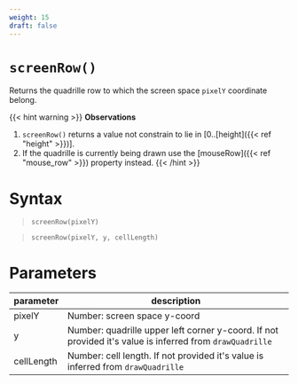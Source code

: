 ```yaml
---
weight: 15
draft: false
---
```


# `screenRow()`

Returns the quadrille row to which the screen space `pixelY` coordinate belong.

{{< hint warning >}}
**Observations**  
1. `screenRow()` returns a value not constrain to lie in [0..[height]({{< ref "height" >}})].
2. If the quadrille is currently being drawn use the [mouseRow]({{< ref "mouse_row" >}}) property instead.
{{< /hint >}}

# Syntax

> `screenRow(pixelY)`

> `screenRow(pixelY, y, cellLength)`

# Parameters

| parameter  | description                                                                                              |
|------------|----------------------------------------------------------------------------------------------------------|
| pixelY     | Number: screen space y-coord                                                                             |
| y          | Number: quadrille upper left corner y-coord. If not provided it's value is inferred from `drawQuadrille` |
| cellLength | Number: cell length. If not provided it's value is inferred from `drawQuadrille`                         |